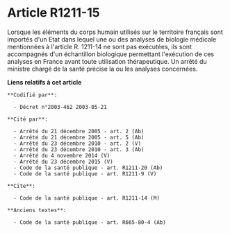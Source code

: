 # Article R1211-15

Lorsque les éléments du corps humain utilisés sur le territoire français sont importés d'un Etat dans lequel une ou des
analyses de biologie médicale mentionnées à l'article R. 1211-14 ne sont pas exécutées, ils sont accompagnés d'un échantillon
biologique permettant l'exécution de ces analyses en France avant toute utilisation thérapeutique. Un arrêté du ministre
chargé de la santé précise la ou les analyses concernées.

**Liens relatifs à cet article**

	**Codifié par**:

	  - Décret n°2003-462 2003-05-21

	**Cité par**:

	  - Arrêté du 21 décembre 2005 - art. 2 (Ab)
	  - Arrêté du 21 décembre 2005 - art. 5 (Ab)
	  - Arrêté du 23 décembre 2010 - art. 2 (V)
	  - Arrêté du 23 décembre 2010 - art. 3 (Ab)
	  - Arrêté du 4 novembre 2014 (V)
	  - Arrêté du 23 décembre 2015 (V)
	  - Code de la santé publique - art. R1211-20 (Ab)
	  - Code de la santé publique - art. R1211-9 (V)

	**Cite**:

	  - Code de la santé publique - art. R1211-14 (M)

	**Anciens textes**:

	  - Code de la santé publique - art. R665-80-4 (Ab)
